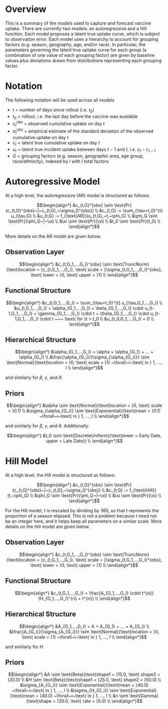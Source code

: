 # Overview

This is a summary of the models used to capture and forecast vaccine uptake. There are currently two models: an autoregressive and a Hill function. Each model proposes a latent true uptake curve, which is subject to observation error. Each model uses a hierarchy to account for grouping factors (e.g. season, geography, age, and/or race). In particular, the parameters governing the latent true uptake curve for each group (a combination of one value of each grouping factor) are given by baseline values plus deviations drawn from distributions representing each grouping factor.

# Notation

The following notation will be used across all models
- $t$ = number of days since rollout (i.e. $t_0$)
- $t_0$ = rollout, i.e. the last day before the vaccine was available
- $c_t^{obs}$ = observed cumulative uptake on day $t$
- $\sigma_t^{obs}$ = empirical estimate of the standard deviation of the observed cumulative uptake on day $t$
- $c_t$ = latent true cumulative uptake on day $t$
- $u_t$ = latent true incident uptake between days $t-1$ and $t$, i.e. $c_t - c_{t-1}$
- $G$ = grouping factors (e.g. season, geographic area, age group, race/ethnicity), indexed by $i$ with $I$ total factors

# Autoregressive Model

At a high level, the autoregressive (AR) model is structured as follows:

```math
\begin{align*}
&c_{t,G}^{obs} \sim \text{Pr}(c_{t,G}^{obs}~|~c_{t,G},~\sigma_G^{obs}) \\
&c_{t,G} := \sum_{\tau=t_0}^{t} u_{\tau,G} \\
&u_{t,G} := f_{\text{AR}}(u_{t,G},~t,~\phi_G) \\
&\phi_G \sim \text{Pr}(\phi_G~|~\xi) \\
&\xi \sim \text{Pr}(\xi) \\
&t_0 \sim \text{Pr}(t_0) \\
\end{align*}
```

More details on the AR model are given below.

## Observation Layer

```math
\begin{align*}
&c_{t,G_1,...,G_I}^{obs} \sim \text{TruncNorm}(\text{location = }c_{t,G_1,...,G_I}, \text{ scale = }\sigma_{t,G_1,...,G_I}^{obs}, \text{ lower = }0, \text{ upper = }1) \\
\end{align*}
```

## Functional Structure

```math
\begin{align*}
&c_{t,G_1,...,G_I} = \sum_{\tau=t_0}^{t} u_{\tau,G_1,...,G_I} \\
&u_{t,G_1,...,G_I} = \alpha_{G_1,...,G_I} + \beta_{G_1,...,G_I} \cdot u_{t-1,G_1,...,G_I} + \gamma_{G_1,...,G_I} \cdot t + \theta_{G_1,...,G_I} \cdot u_{t-1,G_1,...,G_I} \cdot t ~~~ \text{ for }t > t_0 \\
&u_{t_0,G_1,...,G_I} = 0 \\
\end{align*}
```

## Hierarchical Structure

```math
\begin{align*}
&\alpha_{G_1,...,G_I} = \alpha + \alpha_{G_1} + ... + \alpha_{G_I} \\
&\frac{\alpha_{G_i}}{\sigma_{\alpha_{G_i}}} \sim \text{Normal}(\text{location = }0, \text{ scale = }1) ~\forall~i~\text{ in } 1, ..., I \\
\end{align*}
```

and similarly for $\beta$, $\gamma$, and $\theta$.

## Priors

```math
\begin{align*}
&\alpha \sim \text{Normal}(\text{location = }0, \text{ scale = }0.1) \\
&\sigma_{\alpha_{G_i}} \sim \text{Exponential}(\text{mean = }0.1) ~\forall~i~\text{ in } 1, ..., I \\
\end{align*}
```

and similarly for $\beta$, $\gamma$, and $\theta$. Additionally:

```math
\begin{align*}
&t_0 \sim \text{DiscreteUniform}(\text{lower = Early Date, upper = Late Date}) \\
\end{align*}
```

# Hill Model

At a high level, the Hill model is structured as follows:

```math
\begin{align*}
&c_{t,G}^{obs} \sim \text{Pr}(c_{t,G}^{obs}~|~c_{t,G},~\sigma_G^{obs}) \\
&c_{t,G} := f_{\text{Hill}}(t,~\phi_G) \\
&\phi_G \sim \text{Pr}(\phi_G~|~\xi) \\
&\xi \sim \text{Pr}(\xi) \\
\end{align*}
```

For the Hill model, $t$ is rescaled by dividing by 365, so that $t$ represents the proportion of a season elapsed. This is not a problem because $t$ need not be an integer here, and it helps keep all parameters on a similar scale. More details on the Hill model are given below.

## Observation Layer

```math
\begin{align*}
&c_{t,G_1,...,G_I}^{obs} \sim \text{TruncNorm}(\text{location = }c_{t,G_1,...,G_I}, \text{ scale = }\sigma_{t,G_1,...,G_I}^{obs}, \text{ lower = }0, \text{ upper = }1) \\
\end{align*}
```

## Functional Structure

```math
\begin{align*}
&c_{t,G_1,...,G_I} = \frac{A_{G_1,...,G_I} \cdot t^{n}}{H_{G_1,...,G_I}^{n} + t^{n}} \\
\end{align*}
```

## Hierarchical Structure

```math
\begin{align*}
&A_{G_1,...,G_I} = A + A_{G_1} + ... + A_{G_I} \\
&\frac{A_{G_i}}{\sigma_{A_{G_i}}} \sim \text{Normal}(\text{location = }0, \text{ scale = }1) ~\forall~i~\text{ in } 1, ..., I \\
\end{align*}
```

and similarly for $H$.

## Priors

```math
\begin{align*}
&A \sim \text{Beta}(\text{shape1 = }15.0, \text{ shape2 = }20.0) \\
&H \sim \text{Beta}(\text{shape1 = }25.0, \text{ shape2 = }50.0) \\
&\sigma_{A_{G_i}} \sim \text{Exponential}(\text{mean = }40.0) ~\forall~i~\text{ in } 1, ..., I \\
&\sigma_{H_{G_i}} \sim \text{Exponential}(\text{mean = }40.0) ~\forall~i~\text{ in } 1, ..., I \\
&n \sim \text{Gamma}(\text{shape = }20.0, \text{ rate = }5.0) \\
\end{align*}
```
